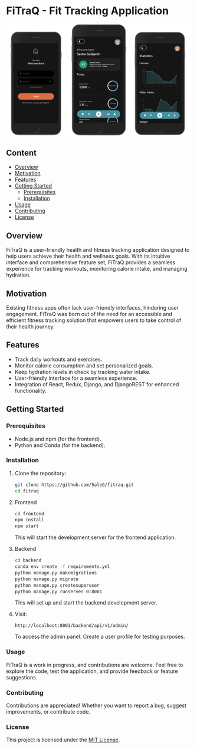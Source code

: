 # FiTraQ - Fit Tracking Application

![Screenshot](./Assets/screenshot.png)

## Content
- [Overview](#overview)
- [Motivation](#motivation)
- [Features](#features)
- [Getting Started](#getting-started)
  - [Prerequisites](#prerequisites)
  - [Installation](#installation)
- [Usage](#usage)
- [Contributing](#contributing)
- [License](#license)

## Overview

FiTraQ is a user-friendly health and fitness tracking application designed to help users achieve their health and wellness goals. With its intuitive interface and comprehensive feature set, FiTraQ provides a seamless experience for tracking workouts, monitoring calorie intake, and managing hydration.

## Motivation

Existing fitness apps often lack user-friendly interfaces, hindering user engagement. FiTraQ was born out of the need for an accessible and efficient fitness tracking solution that empowers users to take control of their health journey.

## Features

- Track daily workouts and exercises.
- Monitor calorie consumption and set personalized goals.
- Keep hydration levels in check by tracking water intake.
- User-friendly interface for a seamless experience.
- Integration of React, Redux, Django, and DjangoREST for enhanced functionality.

## Getting Started

### Prerequisites

- Node.js and npm (for the frontend).
- Python and Conda (for the backend).

### Installation

1. Clone the repository:
   
   ```sh
   git clone https://github.com/5aleG/fitraq.git
   cd fitraq

3. Frontend
   
    ```sh
    cd frontend
    npm install
    npm start
    ```
   This will start the development server for the frontend application.


3. Backend
   
    ```sh
    cd backend
    conda env create -f requirements.yml
    python manage.py makemigrations
    python manage.py migrate
    python manage.py createsuperuser
    python manage.py runserver 0:8001
    ```
    This will set up and start the backend development server.


4. Visit:
    ```
    http://localhost:8001/backend/api/v1/admin/
    ```
    To access the admin panel. Create a user profile for testing purposes.


### Usage
FiTraQ is a work in progress, and contributions are welcome. Feel free to explore the code, test the application, and provide feedback or feature suggestions.

### Contributing
Contributions are appreciated! Whether you want to report a bug, suggest improvements, or contribute code.
 
### License
This project is licensed under the [MIT License](https://opensource.org/licenses/MIT).
